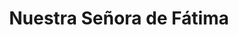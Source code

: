 ---
title: "Nuestra Señora de Fátima"
url: /cochabamba/nuestra-senora-de-fatima/
shop: Lebensmittel
---